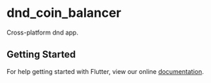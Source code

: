 # dnd_coin_balancer

Cross-platform dnd app.

## Getting Started

For help getting started with Flutter, view our online
[documentation](https://flutter.io/).
